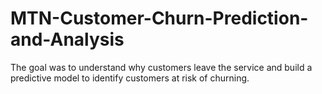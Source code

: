 # MTN-Customer-Churn-Prediction-and-Analysis
The goal was to understand why customers leave the service and build a predictive model to identify customers at risk of churning. 
